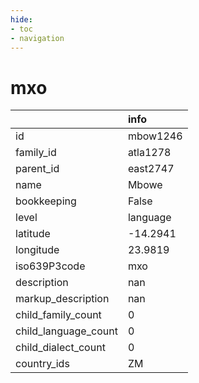 ```yaml
---
hide:
- toc
- navigation
---
```

# mxo
|                      | info     |
|:---------------------|:---------|
| id                   | mbow1246 |
| family_id            | atla1278 |
| parent_id            | east2747 |
| name                 | Mbowe    |
| bookkeeping          | False    |
| level                | language |
| latitude             | -14.2941 |
| longitude            | 23.9819  |
| iso639P3code         | mxo      |
| description          | nan      |
| markup_description   | nan      |
| child_family_count   | 0        |
| child_language_count | 0        |
| child_dialect_count  | 0        |
| country_ids          | ZM       |